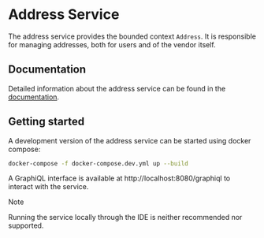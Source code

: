 # Address Service

The address service provides the bounded context `Address`. It is responsible for managing addresses, both for users and of the vendor itself.

## Documentation

Detailed information about the address service can be found in the [documentation](https://misarch.github.io/docs/docs/dev-manuals/services/address).


## Getting started

A development version of the address service can be started using docker compose:

```bash
docker-compose -f docker-compose.dev.yml up --build
```
A GraphiQL interface is available at http://localhost:8080/graphiql to interact with the service.

> [!NOTE]
> Running the service locally through the IDE is neither recommended nor supported.
